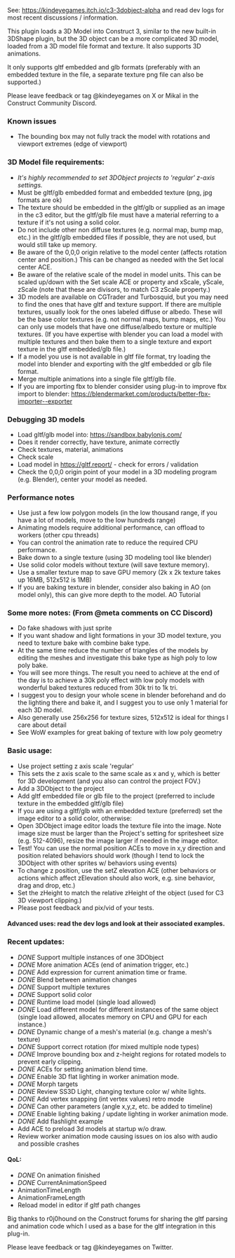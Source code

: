 See: https://kindeyegames.itch.io/c3-3dobject-alpha and read dev logs for most recent discussions / information.

This plugin loads a 3D Model into Construct 3, similar to the new built-in 3DShape plugin, but the 3D object can be a more complicated 3D model, loaded from a 3D model file format and texture. It also supports 3D animations.

It only supports gltf embedded and glb formats (preferably with an embedded texture in the file, a separate texture png file can also be supported.)

Please leave feedback or tag @kindeyegames on X or Mikal in the Construct Community Discord.

### Known issues
- The bounding box may not fully track the model with rotations and viewport extremes (edge of viewport)

### 3D Model file requirements:
- *It's highly recommended to set 3DObject projects to 'regular' z-axis settings.*
- Must be gltf/glb embedded format and embedded texture (png, jpg formats are ok)
- The texture should be embedded in the gltf/glb or supplied as an image in the c3 editor, but the gltf/glb file must have a material referring to a texture if it's not using a solid color.
- Do not include other non diffuse textures (e.g. normal map, bump  map, etc.) in the gltf/glb embedded files if possible, they are not used, but would still take up memory.
- Be aware of the 0,0,0 origin relative to the model center (affects rotation center and position.) This can be changed as needed with the Set local center ACE.
- Be aware of the relative scale of the model in model units. This can be scaled up/down with the Set scale ACE or property and xScale, yScale, zScale (note that these are divisors, to match C3 zScale property.)
- 3D models are available on CGTrader and Turbosquid, but you may need to find the ones that have gltf and texture support. If there are multiple textures, usually look for the ones labeled diffuse or albedo. These will be the base color textures (e.g. not normal maps, bump maps, etc.) You can only use models that have one diffuse/albedo texture or multiple textures. (If you have expertise with blender you can load a model with multiple textures and then bake them to a single texture and export texture in the gltf embedded/glb file.)
- If a model you use is not available in gltf file format, try loading the model into blender and exporting with the gltf embedded or glb file format.
- Merge multiple animations into a single file gltf/glb file.
- If you are importing fbx to blender consider using plug-in to improve fbx import to blender: https://blendermarket.com/products/better-fbx-importer--exporter
### Debugging 3D models
- Load gltf/glb model into: https://sandbox.babylonjs.com/
- Does it render correctly, have texture, animate correctly
- Check textures, material, animations
- Check scale
- Load model in https://gltf.report/ - check for errors / validation
- Check the 0,0,0 origin point of your model in a 3D modeling program (e.g. Blender), center your model as needed.
### Performance notes
- Use just a few low polygon models (in the low thousand range, if you have a lot of models, move to the low hundreds range)
- Animating models require additional performance, can offload to workers (other cpu threads)
- You can control the animation rate to reduce the required CPU performance.
- Bake down to a single texture (using 3D modeling tool like blender)
- Use solid color models without texture (will save texture memory).
- Use a smaller texture map to save GPU memory (2k x 2k texture takes up 16MB, 512x512 is 1MB)
- If you are baking texture in blender, consider also baking in AO (on model only), this can give more depth to the model. AO Tutorial

### Some more notes: (From @meta comments on CC Discord)
- Do fake shadows with just sprite
- If you want shadow and light formations in your 3D model texture, you need to texture bake with combine bake type.
- At the same time reduce the number of triangles of the models by editing the meshes and investigate this bake type as high poly to low poly bake.
- You will see more things. The result you need to achieve at the end of the day is to achieve a 30k poly effect with low poly models with wonderful baked textures reduced from 30k tri to 1k tri.
- I suggest you to design your whole scene in blender beforehand and do the lighting there and bake it, and I suggest you to use only 1 material for each 3D model.
- Also generally use 256x256 for texture sizes, 512x512 is ideal for things I care about detail
- See WoW examples for great baking of texture with low poly geometry

### Basic usage:
- Use project setting z axis scale 'regular'
- This sets the z axis scale to the same scale as x and y, which is better for 3D development (and you also can control the project FOV.)
- Add a 3DObject to the project
- Add gltf embedded file or glb file to the project (preferred to include texture in the embedded gltf/glb file)
- If you are using a gltf/glb with an embedded texture (preferred) set the image editor to a solid color, otherwise:
 - Open 3DObject image editor loads the texture file into the image. Note image size must be larger than the Project's setting for spritesheet size (e.g. 512-4096), resize the image larger if needed in the image editor.
- Test! You can use the normal position ACEs to move in x,y direction and position related behaviors should work (though I tend to lock the 3DObject with other sprites w/ behaviors using events)
- To change z position, use the setZ elevation ACE (other behaviors or actions which affect zElevation should also work, e.g. sine behavior, drag and drop, etc.)
- Set the zHeight to match the relative zHeight of the object (used for C3 3D viewport clipping.)
- Please post feedback and pix/vid of your tests.

#### Advanced uses: read the dev logs and look at their associated examples.

### Recent updates:
- *DONE* Support multiple instances of one 3DObject
- *DONE* More animation ACEs (end of animation trigger, etc.)
- *DONE* Add expression for current animation time or frame.
- *DONE* Blend between animation changes
- *DONE* Support multiple textures
- *DONE* Support solid color
- *DONE* Runtime load model (single load allowed)
- *DONE* Load different model for different instances of the same object (single load allowed, allocates memory on CPU and GPU for each instance.)
- *DONE* Dynamic change of a mesh's material (e.g. change a mesh's texture)
- *DONE* Support correct rotation (for mixed multiple node types)
- *DONE* Improve bounding box and z-height regions for rotated models to prevent early clipping.
- *DONE* ACEs for setting animation blend time.
- *DONE* Enable 3D flat lighting in worker animation mode.
- *DONE* Morph targets
- *DONE* Review SS3D Light, changing texture color w/ white lights.
- *DONE* Add vertex snapping (int vertex values) retro mode
- *DONE* Can other parameters (angle x,y,z, etc. be added to timeline)
- *DONE* Enable lighting baking / update lighting in worker animation mode.
- *DONE* Add flashlight example
- Add ACE to preload 3d models at startup w/o draw.
- Review worker animation mode causing issues on ios also with audio and possible crashes
#### QoL:
- *DONE* On animation <name> finished
- *DONE* CurrentAnimationSpeed
- AnimationTimeLength
- AnimationFrameLength
- Reload model in editor if gltf path changes

Big thanks to r0j0hound on the Construct forums for sharing the gltf parsing and animation code which I used as a base for the gltf integration in this plug-in.

Please leave feedback or tag @kindeyegames on Twitter.
